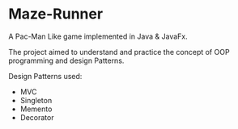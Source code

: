 # Maze-Runner
A Pac-Man Like game implemented in Java & JavaFx.

The project aimed to understand and practice the concept of OOP programming and design Patterns.

Design Patterns used:
  * MVC 
  * Singleton
  * Memento
  * Decorator
